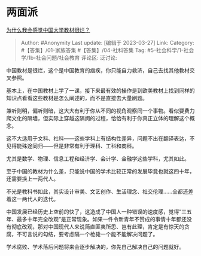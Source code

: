 # 两面派
[为什么我会感觉中国大学教材很烂？](https://www.zhihu.com/question/28987052/answer/2955328221)

> Author: #Anonymity
> Last update: [编辑于 2023-03-27]
> Link:
> Category: #【答集】/01-家族答集 #【答集】/04-社科答集
> Tag: #5-社会科学/1-社会学/1b-社会问题/社会教育
> 评论区:
> 泛讨论:

中国教材是很烂，这个是中国教育的痼疾，你只能自力救济，自己去找其他教材交叉参照。

基本上，在中国教材上学了一课，接下来最有效的操作是到欧美教材上找到同样的知识点看看这些教材是怎么阐述的，而不是直接去大量刷题。

兼听则明，偏听则暗，这大大有利于你从不同的视角观察同一个事物。看似要费力爬文化的隔墙，但实际上穿越这隔阂的过程，恰恰有利于你真正立体的理解这个概念。

这不大适用于文科、社科——这些学科上有结构性差异，问题不出在翻译表达，不见得能殊途同归——但是非常有利于理科、工科和商科。

尤其是数学、物理、信息工程和经济学、会计学、金融学这些学科，尤其如此。

至于中国的教材为什么差，只能说中国的学术比较正常的发展毕竟也就这四十年，还需要换上一两代人。

不光是教科书如此，其实设计审美、文艺创作、生活理念、社交伦理……全都还差着这一两代人的迭代。

中国发展已经历史上空前的快了，这造成了中国人一种错误的速度感，觉得“三五年、最多十年完全改观”是正常现象。如果一件令新青年不赞成的事情十年都还没有彻底改观，那对中国现代人来说简直匪夷所思、岂有此理，肯定是有惊天的贪腐，不可言说的勾结，要考虑隔一个枪毙一个能不能解决问题了。

学术腐败、学术落后问题将来会逐步解决的，你先自己解决自己的问题就好。
